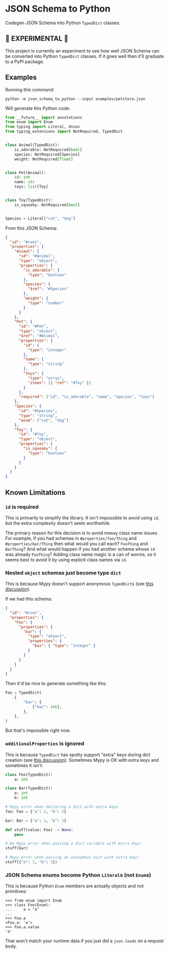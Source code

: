 # JSON Schema to Python

Codegen JSON Schema into Python `TypedDict` classes.

## 🚧 EXPERIMENTAL 🚧

This project is currently an experiment to see how well JSON Schema can be converted into Python `TypedDict` classes. If it goes well then it'll graduate to a PyPI package.

## Examples

Running this command:

```
python -m json_schema_to_python --input examples/petstore.json
```

Will generate this Python code:

```py
from __future__ import annotations
from enum import Enum
from typing import Literal, Union
from typing_extensions import NotRequired, TypedDict


class Animal(TypedDict):
    is_adorable: NotRequired[bool]
    species: NotRequired[Species]
    weight: NotRequired[float]


class Pet(Animal):
    id: int
    name: str
    toys: list[Toy]


class Toy(TypedDict):
    is_squeaky: NotRequired[bool]


Species = Literal["cat", "dog"]
```

From this JSON Schema:

```json
{
  "id": "#root",
  "properties": {
    "Animal": {
      "id": "#Animal",
      "type": "object",
      "properties": {
        "is_adorable": {
          "type": "boolean"
        },
        "species": {
          "$ref": "#Species"
        },
        "weight": {
          "type": "number"
        }
      }
    },
    "Pet": {
      "id": "#Pet",
      "type": "object",
      "$ref": "#Animal",
      "properties": {
        "id": {
          "type": "integer"
        },
        "name": {
          "type": "string"
        },
        "toys": {
          "type": "array",
          "items": [{ "ref": "#Toy" }]
        }
      },
      "required": ["id", "is_adorable", "name", "species", "toys"]
    },
    "Species": {
      "id": "#Species",
      "type": "string",
      "enum": ["cat", "dog"]
    },
    "Toy": {
      "id": "#Toy",
      "type": "object",
      "properties": {
        "is_squeaky": {
          "type": "boolean"
        }
      }
    }
  }
}
```

## Known Limitations

### `id` is required

This is primarily to simplify the library. It isn't impossible to avoid using `id`, but the extra complexity doesn't seem worthwhile.

The primary reason for this decision is to avoid messy class name issues. For example, if you had schemas in `#properties/foo/Thing` and `#properties/bar/Thing` then what would you call each? `FooThing` and `BarThing`? And what would happen if you had another schema whose `id` was already `FooThing`? Adding class name magic is a can of worms, so it seems best to avoid it by using explicit class names via `id`.

### Nested `object` schemas just become type `dict`

This is because Mypy doesn't support anonymous `TypedDict`s (see [this discussion](https://github.com/python/mypy/issues/9884)).

If we had this schema:

```json
{
  "id": "#root",
  "properties": {
    "Foo": {
      "properties": {
        "bar": {
          "type": "object",
          "properties": {
            "baz": { "type": "integer" }
          }
        }
      }
    }
  }
}
```

Then it'd be nice to generate something like this:

```py
Foo = TypedDict(
    {
        "bar": {
            {"baz": int},
        },
    },
)
```

But that's impossible right now.

### `additionalProperties` is ignored

This is because `TypedDict` has spotty support "extra" keys during dict creation (see [this discussion](https://github.com/python/mypy/issues/4617)). Sometimes Mypy is OK with extra keys and sometimes it isn't:

```py
class Foo(TypedDict):
    a: int

class Bar(TypedDict):
    a: int
    b: int

# Mypy error when declaring a dict with extra keys
foo: Foo = {"a": 1, "b": 2}

bar: Bar = {"a": 1, "b": 2}

def stuff(value: Foo) -> None:
    pass

# No Mypy error when passing a dict variable with extra keys
stuff(bar)

# Mypy error when passing an anonymous dict with extra keys
stuff({"a": 1, "b": 2})
```

### JSON Schema enums become Python `Literal`s (not `Enum`s)

This is because Python `Enum` members are actually objects and not primitives:

```
>>> from enum import Enum
>>> class Foo(Enum):
...     a = "a"
...
>>> Foo.a
<Foo.a: 'a'>
>>> Foo.a.value
'a'
```

That won't match your runtime data if you just did a `json.loads` on a request body.
